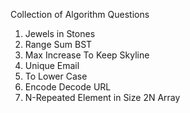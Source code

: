 Collection of Algorithm Questions

1. Jewels in Stones
2. Range Sum BST
3. Max Increase To Keep Skyline
4. Unique Email
5. To Lower Case
6. Encode Decode URL
7. N-Repeated Element in Size 2N Array